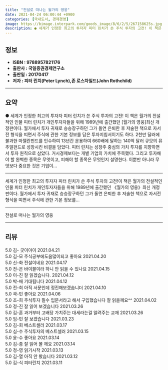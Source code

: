 ```yaml
---
title: "전설로 떠나는 월가의 영웅"
date: 2021-04-24 06:00:44 +0900
categories: [국내도서, 경제경영]
image: https://bimage.interpark.com/goods_image/8/6/2/5/267158625s.jpg
description: ● 세계가 인정한 최고의 투자자 피터 린치가 쓴 주식 투자의 고전! 이 책은 월가의 전설적인 인물 피터 린치가 개인투자자들을 위해 1989년에 출간했던 [월가의 영웅]최신 개정판이다. 월가에서 투자 귀재로 승승장구하던 그가 돌연 은퇴한 후 저술한 책으로 자서전 형식을 띠면서 주식에
---
```


## **정보**

- **ISBN : 9788957821176**
- **출판사 : 국일증권경제연구소**
- **출판일 : 20170417**
- **저자 : 피터 린치(Peter Lynch),존 로스차일드(John Rothchild)**

------



## **요약**

●  세계가 인정한 최고의 투자자 피터 린치가 쓴 주식 투자의 고전!  이 책은 월가의 전설적인 인물 피터 린치가 개인투자자들을 위해 1989년에 출간했던 [월가의 영웅]최신 개정판이다. 월가에서 투자 귀재로 승승장구하던 그가 돌연 은퇴한 후 저술한 책으로 자서전 형식을 띠면서 주식에 관한 기본 정보를 담은 투자지침서이기도 하다. 2천만 달러에 불과한 마젤란펀드를 인수하여 13년간 운용하여 660배에 달하는 140억 달러 규모의 뮤추얼펀드로 성장시킨 비결을 담았다.  피터 린치는 성장주 중심의 가치 투자를 지향하면서 투자 원칙으로 삼았다. 거시경제보다는 개별 기업의 가치에 주목했다. 그리고 투자해야 할 완벽한 종목은 무엇이고, 피해야 할 종목은 무엇인지 설명한다. 이뿐만 아니라 무엇보다 중요한 것은 기업이...

------

세계가 인정한 최고의 투자자 피터 린치가 쓴 주식 투자의 고전!이 책은 월가의 전설적인 인물 피터 린치가 개인투자자들을 위해 1989년에 출간했던 《월가의 영웅》최신 개정판이다. 월가에서 투자 귀재로 승승장구하던 그가 돌연 은퇴한 후 저술한 책으로 자서전 형식을 띠면서 주식에 관한 기본 정보를... 

------


전설로 떠나는 월가의 영웅 

------


## **리뷰** 

5.0 김- 굿이아이 2021.04.21 <br/>5.0 김-모 주식공부에도움많이되고 좋아요 2021.04.20 <br/>5.0 신-화 전설이네요 2021.04.17 <br/>5.0 전-은 바이블이라 하니 안 읽을 수 있나요 2021.04.15 <br/>5.0 이-진 잘 읽겠습니다. 2021.04.12 <br/>5.0 박-배 기대됩니다 2021.04.12 <br/>5.0 전-희 아직 서문인데 정진해보겠숩니더 2021.04.10 <br/>5.0 곽-민 좋아요 2021.04.06 <br/>5.0 조-희 주식투자 필수 입문서라고 해서 구입했습니다
잘 읽을께요^^ 2021.04.02 <br/>5.0 정-진 잘 읽어 보겠습니다  2021.03.26 <br/>5.0 김-훈 과거부터 고배당 가치주는 대세라는걸 알려주는 교재 2021.03.26 <br/>5.0 임-민 잘 보겠습니다 2021.03.23 <br/>5.0 김-회 베스트셀러 2021.03.17 <br/>5.0 심-수 주식투자의 베스트셀러 2021.03.15 <br/>5.0 윤-수 좋아요 2021.03.14 <br/>5.0 김-종 잘 읽어 볼 께요 2021.03.14 <br/>5.0 정-영 읽기시작 2021.03.13 <br/>5.0 김-열 아직 안 봤습니다 2021.03.12 <br/>5.0 김-식 피터린치 2021.03.11 <br/>